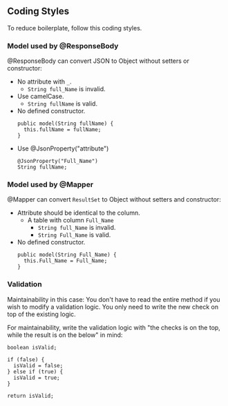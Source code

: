 ## Coding Styles

To reduce boilerplate, follow this coding styles.

### Model used by @ResponseBody
@ResponseBody can convert JSON to Object without setters or constructor:

- No attribute with `_`.
  - `String full_Name` is invalid.
- Use camelCase.
  - `String fullName` is valid.
- No defined constructor.
  ```
  public model(String fullName) {
    this.fullName = fullName;
  }
  ```
- Use @JsonProperty("attribute")
  ```
  @JsonProperty("Full_Name")
  String fullName;
  ```

### Model used by @Mapper
@Mapper can convert `ResultSet` to Object without setters and constructor:

- Attribute should be identical to the column.
  - A table with column `Full_Name`
    - `String full_Name` is invalid.
    - `String Full_Name` is valid.
- No defined constructor.
  ```
  public model(String Full_Name) {
    this.Full_Name = Full_Name;
  }
  ```
  
### Validation

Maintainability in this case: You don't have to read the entire method if you wish to modify a validation logic. You only need to write the new check on top of the existing logic.

For maintainability, write the validation logic with "the checks is on the top, while the result is on the below" in mind:

```
boolean isValid;

if (false) {
  isValid = false;
} else if (true) {
  isValid = true;
}

return isValid;
```